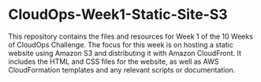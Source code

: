 # CloudOps-Week1-Static-Site-S3
This repository contains the files and resources for Week 1 of the 10 Weeks of CloudOps Challenge. The focus for this week is on hosting a static website using Amazon S3 and distributing it with Amazon CloudFront. It includes the HTML and CSS files for the website, as well as AWS CloudFormation templates and any relevant scripts or documentation.
